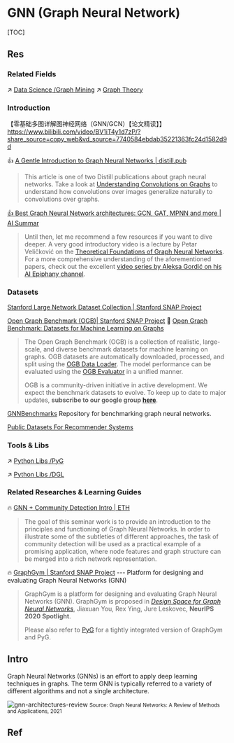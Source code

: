 # GNN (Graph Neural Network)

[TOC]



## Res
### Related Fields
↗ [Data Science /Graph Mining](../../../../../Data%20Science/⛏️%20Data%20Mining/Graph%20Mining/Graph%20Mining.md)
↗ [Graph Theory](../../../../../🧮%20Math%20&%20Theoretical%20Computer%20Science%20(TCS)/Graph%20Theory/Graph%20Theory.md)


### Introduction
【零基础多图详解图神经网络（GNN/GCN）【论文精读】】 https://www.bilibili.com/video/BV1iT4y1d7zP/?share_source=copy_web&vd_source=7740584ebdab35221363fc24d1582d9d

👍 [A Gentle Introduction to Graph Neural Networks | distill.pub](https://distill.pub/2021/gnn-intro/)

> This article is one of two Distill publications about graph neural networks. Take a look at [Understanding Convolutions on Graphs](https://distill.pub/2021/understanding-gnns/) to understand how convolutions over images generalize naturally to convolutions over graphs.


[👍 Best Graph Neural Network architectures: GCN, GAT, MPNN and more | AI Summar](https://theaisummer.com/gnn-architectures/)

> Until then, let me recommend a few resources if you want to dive deeper. A very good introductory video is a lecture by Petar Veličković on the [Theoretical Foundations of Graph Neural Networks](https://www.youtube.com/watch?v=uF53xsT7mjc). For a more comprehensive understanding of the aforementioned papers, check out the excellent [video series by Aleksa Gordić on his AI Epiphany channel](https://www.youtube.com/playlist?list=PLBoQnSflObckArGNhOcNg7lQG_f0ZlHF5).


### Datasets
[Stanford Large Network Dataset Collection | Stanford SNAP Project](http://snap.stanford.edu/data/)

[Open Graph Benchmark (OGB)| Stanford SNAP Project](https://github.com/snap-stanford/ogb)
📄 [Open Graph Benchmark: Datasets for Machine Learning on Graphs](https://arxiv.org/abs/2005.00687)

> The Open Graph Benchmark (OGB) is a collection of realistic, large-scale, and diverse benchmark datasets for machine learning on graphs. OGB datasets are automatically downloaded, processed, and split using the [OGB Data Loader](https://ogb.stanford.edu/docs/home/#dataloader). The model performance can be evaluated using the [OGB Evaluator](https://ogb.stanford.edu/docs/home/#evaluator) in a unified manner.   
> 
> OGB is a community-driven initiative in active development. We expect the benchmark datasets to evolve. To keep up to date to major updates, **subscribe to our google group [here](https://groups.google.com/forum/#!forum/open-graph-benchmark)**.

[GNNBenchmarks](https://github.com/graphdeeplearning/benchmarking-gnns)
Repository for benchmarking graph neural networks.

[Public Datasets For Recommender Systems](https://github.com/caserec/Datasets-for-Recommender-Systems)


### Tools & Libs
↗ [Python Libs /PyG](../../../../🔑%20CS%20Core/👩‍💻%20Programming%20Methodology%20and%20Languages/🛠️%20Programming%20Tools%20Chain/🚠%20Application%20Runtimes%20&%20SDKs/Python%20Runtimes%20Environments/Python%20Third-party%20Libs/Security%20&%20Cryptology/PyG.md)

↗ [Python Libs /DGL](../../../🛫%20Frameworks%20&%20Implementations%20&%20SDKs/ML%20Frameworks/⭐️%20Python%20Based%20AI/DGL/DGL.md)


### Related Researches & Learning Guides
🔥 [GNN + Community Detection Intro | ETH](https://github.com/adrian-lison/gnn-community-detection)

> The goal of this seminar work is to provide an introduction to the principles and functioning of Graph Neural Networks. In order to illustrate some of the subtleties of different approaches, the task of community detection will be used as a practical example of a promising application, where node features and graph structure can be merged into a rich network representation.


🔥 [GraphGym | Stanford SNAP Project](https://github.com/snap-stanford/GraphGym) --- Platform for designing and evaluating Graph Neural Networks (GNN)

> GraphGym is a platform for designing and evaluating Graph Neural Networks (GNN). GraphGym is proposed in _[Design Space for Graph Neural Networks](https://arxiv.org/abs/2011.08843)_, Jiaxuan You, Rex Ying, Jure Leskovec, **NeurIPS 2020 Spotlight**.
> 
> Please also refer to [PyG](https://www.pyg.org/) for a tightly integrated version of GraphGym and PyG.



## Intro
Graph Neural Networks (GNNs) is an effort to apply deep learning techniques in graphs. The term GNN is typically referred to a variety of different algorithms and not a single architecture.

![gnn-architectures-review](https://theaisummer.com/static/4ce0369b5414edb9f0c0859eb06ca93b/5a190/gnn-architectures-review.png "gnn-architectures-review")
<small>Source: Graph Neural Networks: A Review of Methods and Applications, 2021</small>



## Ref
[Graph Neural Network and Some of GNN Applications: Everything You Need to Know | Neptune.ai]: https://neptune.ai/blog/graph-neural-network-and-some-of-gnn-applications

[Graph Convolutional Networks: Introduction to GNNs]: https://mlabonne.github.io/blog/intrognn/

[A Comprehensive Introduction to Graph Neural Networks (GNNs)]: https://www.datacamp.com/tutorial/comprehensive-introduction-graph-neural-networks-gnns-tutorial

[Graph Neural Networks (GNN, GAE, STGNN)]: https://jonathan-hui.medium.com/graph-neural-networks-gnn-gae-stgnn-1ac0b5c99550


